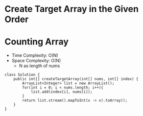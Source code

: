 # Create Target Array in the Given Order

# Counting Array

- Time Complexity: O(N)
- Space Complexity: O(N)
  - N as length of nums

```
class Solution {
    public int[] createTargetArray(int[] nums, int[] index) {
        ArrayList<Integer> list = new ArrayList();
        for(int i = 0; i < nums.length; i++){
            list.add(index[i], nums[i]);
        }
        return list.stream().mapToInt(x -> x).toArray();
    }
}
```
